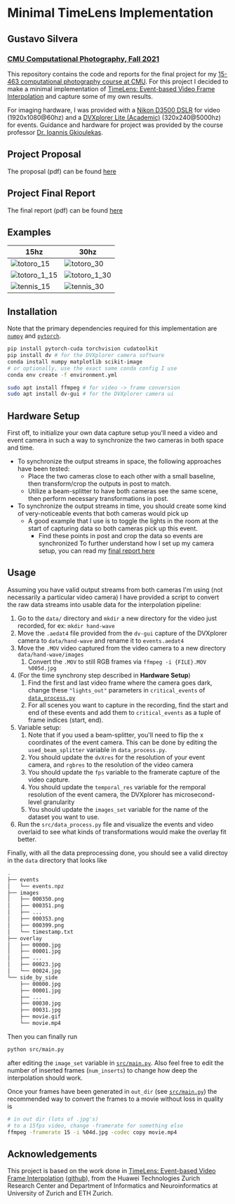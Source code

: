 # Minimal TimeLens Implementation
## Gustavo Silvera
### [CMU Computational Photography, Fall 2021](http://graphics.cs.cmu.edu/courses/15-463/)

This repository contains the code and reports for the final project for my [15-463 computational photography course at CMU](http://graphics.cs.cmu.edu/courses/15-463/final_project.html). For this project I decided to make a minimal implementation of [TimeLens: Event-based Video Frame Interpolation](https://github.com/uzh-rpg/rpg_timelens) and capture some of my own results.

For imaging hardware, I was provided with a [Nikon D3500 DSLR](https://www.nikonusa.com/en/nikon-products/product/dslr-cameras/d3500.html) for video (1920x1080@60hz) and a [DVXplorer Lite (Academic)](https://shop.inivation.com/products/dvxplorer-lite-academic-rate) (320x240@5000hz) for events. Guidance and hardware for project was provided by the course professor [Dr. Ioannis Gkioulekas](https://www.cs.cmu.edu/~igkioule/).

## Project Proposal
The proposal (pdf) can be found [here](writeup/proposal.pdf)

## Project Final Report
The final report (pdf) can be found [here](writeup/final-report.pdf)

## Examples
| 15hz                                   | 30hz                                   |
| -------------------------------------- | -------------------------------------- |
| ![totoro_15](assets/totoro_15.gif)     | ![totoro_30](assets/totoro_30.gif)     |
| ![totoro_1_15](assets/totoro_1_15.gif) | ![totoro_1_30](assets/totoro_1_30.gif) |
| ![tennis_15](assets/tennis_15.gif)     | ![tennis_30](assets/tennis_30.gif)     |

## Installation
Note that the primary dependencies required for this implementation are [`numpy`](https://numpy.org/) and [`pytorch`](https://pytorch.org/get-started/locally/).

```bash
pip install pytorch-cuda torchvision cudatoolkit
pip install dv # for the DVXplorer camera software
conda install numpy matplotlib scikit-image
# or optionally, use the exact same conda config I use
conda env create -f environment.yml 
```

```bash
sudo apt install ffmpeg # for video -> frame conversion
sudo apt install dv-gui # for the DVXplorer camera ui
```

## Hardware Setup
First off, to initialize your own data capture setup you'll need a video and event camera in such a way to synchronize the two cameras in both space and time. 
- To synchronize the output streams in space, the following approaches have been tested:
  - Place the two cameras close to each other with a small baseline, then transform/crop the outputs in post to match. 
  - Utilize a beam-splitter to have both cameras see the same scene, then perform necessary transformations in post. 
- To synchronize the output streams in time, you should create some kind of very-noticeable events that both cameras would pick up
  - A good example that I use is to toggle the lights in the room at the start of capturing data so both cameras pick up this event. 
    - Find these points in post and crop the data so events are synchronized
To further understand how I set up my camera setup, you can read my [final report here](writeup/final-report.pdf)

## Usage
Assuming you have valid output streams from both cameras I'm using (not necessarily a particular video camera) I have provided a script to convert the raw data streams into usable data for the interpolation pipeline:

1. Go to the `data/` directory and `mkdir` a new directory for the video just recorded, for ex: `mkdir hand-wave`
2. Move the `.aedat4` file provided from the `dv-gui` capture of the DVXplorer camera to `data/hand-wave` and rename it to `events.aedat4`
3. Move the `.MOV` video captured from the video camera to a new directory `data/hand-wave/images`
   1. Convert the `.MOV` to still RGB frames via `ffmpeg -i {FILE}.MOV %005d.jpg` 
4. (For the time synchrony step described in **Hardware Setup**)
   1. Find the first and last video frame where the camera goes dark, change these `"lights_out"` parameters in `critical_events` of [`data_process.py`](src/data_process.py)
   2. For all scenes you want to capture in the recording, find the start and end of these events and add them to `critical_events` as a tuple of frame indices (start, end). 
5. Variable setup:
   1. Note that if you used a beam-splitter, you'll need to flip the x coordinates of the event camera. This can be done by editing the `used_beam_splitter` variable in `data_process.py`. 
   2. You should update the `dvXres` for the resolution of your event camera, and `rgbres` to the resolution of the video camera
   3. You should update the `fps` variable to the framerate capture of the video capture. 
   4. You should update the `temporal_res` variable for the remporal resolution of the event camera, the DVXplorer has microsecond-level granularity
   5. You should update the `images_set` variable for the name of the dataset you want to use. 
6. Run the `src/data_process.py` file and visualize the events and video overlaid to see what kinds of transformations would make the overlay fit better. 

Finally, with all the data preprocessing done, you should see a valid directoy in the `data` directory that looks like
```bash
.
├── events
│   └── events.npz
├── images
│   ├── 000350.png
│   ├── 000351.png
│   ├── ...
│   ├── 000353.png
│   ├── 000399.png
│   └── timestamp.txt
├── overlay
│   ├── 00000.jpg
│   ├── 00001.jpg
│   ├── ...
│   ├── 00023.jpg
│   └── 00024.jpg
└── side_by_side
    ├── 00000.jpg
    ├── 00001.jpg
    ├── ...
    ├── 00030.jpg
    ├── 00031.jpg
    ├── movie.gif
    └── movie.mp4
```

Then you can finally run 
```bash
python src/main.py
```
after editing the `image_set` variable in [`src/main.py`](src/main.py). Also feel free to edit the number of inserted frames (`num_inserts`) to change how deep the interpolation should work. 

Once your frames have been generated in `out_dir` (see [`src/main.py`](src/main.py)) the recommended way to convert the frames to a movie without loss in quality is 
```bash
# in out dir (lots of .jpg's)
# to a 15fps video, change -framerate for something else
ffmpeg -framerate 15 -i %04d.jpg -codec copy movie.mp4 
```

## Acknowledgements
This project is based on the work done in [TimeLens: Event-based Video Frame Interpolation](http://rpg.ifi.uzh.ch/TimeLens.html) ([github](https://github.com/uzh-rpg/rpg_timelens)), from the Huawei Technologies Zurich Research Center and Department of Informatics and Neuroinformatics at University of Zurich and ETH Zurich.